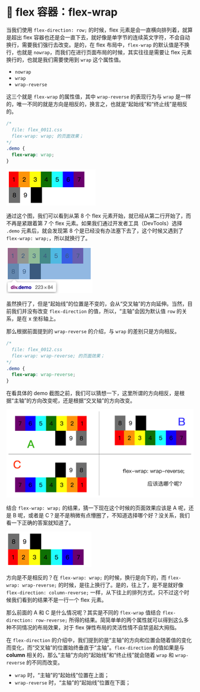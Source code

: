 # 📕 flex 容器：flex-wrap

当我们使用 `flex-direction: row;` 的时候，flex 元素是会一直横向排列着，就算是超出 flex 容器也还是会一直下去，就好像是单字节的连续英文字符，不会自动换行，需要我们强行去改变。是的，在 flex 布局中，`flex-wrap` 的默认值是不换行，也就是 `nowrap`，而我们在进行页面布局的时候，其实往往是需要让 flex 元素换行的，也就是我们需要使用到 `wrap` 这个属性值。

* `nowrap`
* `wrap`
* `wrap-reverse`

这三个就是 `flex-wrap`  的属性值，其中 `wrap-reverse` 的表现行为与 `wrap` 是一样的，唯一不同的就是方向是相反的，换言之，也就是“起始线”和“终止线”是相反的。

```css
/* 
  file: flex_0011.css
  flex-wrap: wrap; 的页面效果；
*/
.demo {
  flex-wrap: wrap;
}
```

<img src="image/02-03-1.png" style="zoom:50%;" />

通过这个图，我们可以看到从第 8 个 flex 元素开始，就已经从第二行开始了，而不再是紧跟着第 7 个 flex 元素。如果我们通过开发者工具（DevTools）选择 `.demo` 元素后，就会发现第 8 个是已经没有办法塞下去了，这个时候又遇到了 `flex-wrap: wrap;`，所以就换行了。

<img src="image/02-03-2.png" style="zoom:50%;" />

虽然换行了，但是“起始线”的位置是不变的，会从“交叉轴”的方向延伸。当然，目前我们并没有改变 `flex-direction` 的值，所以，“主轴”会因为默认值 `row` 的关系，是在 x 坐标轴上。

那么根据前面提到的 `wrap-reverse` 的介绍，与 `wrap` 的差别只是方向相反。

```css
/* 
  file: flex_0012.css
  flex-wrap: wrap-reverse; 的页面效果；
*/
.demo {
  flex-wrap: wrap-reverse;
}
```

在看具体的 demo 截图之前，我们可以猜想一下，这里所谓的方向相反，是根据“主轴”的方向改变呢，还是根据“交叉轴”的方向改变。

<img src="image/02-03-3.png" style="zoom:50%;" />

结合 `flex-wrap: wrap;` 的结果，猜一下现在这个时候的页面效果应该是 A 呢，还是 B 呢，或者是 C？是不是稍微有点懵圈了，不知道选择哪个好？没关系，我们看一下正确的答案就知道了。

<img src="image/02-03-4.png" style="zoom:50%;" />

方向是不是相反的？在 `flex-wrap: wrap;` 的时候，换行是向下的，而 `flex-wrap: wrap-reverse;` 的时候，是往上换行了。是的，往上了，是不是就好像 `flex-direction: column-reverse;` 一样，从下往上的排列方式，只不过这个时候我们看到的结果不是一行一个 flex 元素。

那么前面的 A 和 C 是什么情况呢？其实是不同的 `flex-wrap` 值结合 `flex-direction: row-reverse;` 所得的结果。简简单单的两个属性就可以得到这么多种不同情况的布局效果，对于 flex 弹性布局的灵活性情不自禁竖起大拇指。

在 `flex-direction` 的介绍中，我们提到的是“主轴”的方向和位置会随着值的变化而变化，而“交叉轴”的位置始终垂直于“主轴”。`flex-direction` 的值如果是与 **column** 相关的，那么“主轴”方向的“起始线”和“终止线”就会随着 `wrap` 和 `wrap-reverse` 的不同而改变。

* `wrap` 时，“主轴”的“起始线”位置在上面；
* `wrap-reverse` 时，“主轴”的“起始线”位置在下面；

